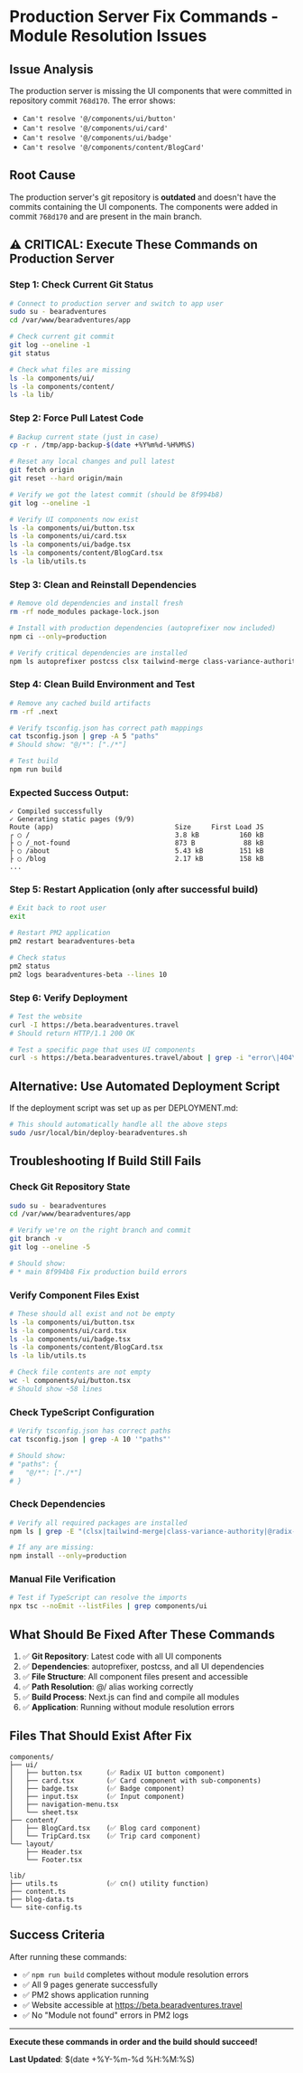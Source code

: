 # Production Server Fix Commands - Module Resolution Issues

## Issue Analysis

The production server is missing the UI components that were committed in repository commit `768d170`. The error shows:

- `Can't resolve '@/components/ui/button'`
- `Can't resolve '@/components/ui/card'`
- `Can't resolve '@/components/ui/badge'`
- `Can't resolve '@/components/content/BlogCard'`

## Root Cause

The production server's git repository is **outdated** and doesn't have the commits containing the UI components. The components were added in commit `768d170` and are present in the main branch.

## ⚠️ CRITICAL: Execute These Commands on Production Server

### Step 1: Check Current Git Status
```bash
# Connect to production server and switch to app user
sudo su - bearadventures
cd /var/www/bearadventures/app

# Check current git commit
git log --oneline -1
git status

# Check what files are missing
ls -la components/ui/
ls -la components/content/
ls -la lib/
```

### Step 2: Force Pull Latest Code
```bash
# Backup current state (just in case)
cp -r . /tmp/app-backup-$(date +%Y%m%d-%H%M%S)

# Reset any local changes and pull latest
git fetch origin
git reset --hard origin/main

# Verify we got the latest commit (should be 8f994b8)
git log --oneline -1

# Verify UI components now exist
ls -la components/ui/button.tsx
ls -la components/ui/card.tsx
ls -la components/ui/badge.tsx
ls -la components/content/BlogCard.tsx
ls -la lib/utils.ts
```

### Step 3: Clean and Reinstall Dependencies
```bash
# Remove old dependencies and install fresh
rm -rf node_modules package-lock.json

# Install with production dependencies (autoprefixer now included)
npm ci --only=production

# Verify critical dependencies are installed
npm ls autoprefixer postcss clsx tailwind-merge class-variance-authority
```

### Step 4: Clean Build Environment and Test
```bash
# Remove any cached build artifacts
rm -rf .next

# Verify tsconfig.json has correct path mappings
cat tsconfig.json | grep -A 5 "paths"
# Should show: "@/*": ["./*"]

# Test build
npm run build
```

### Expected Success Output:
```
✓ Compiled successfully
✓ Generating static pages (9/9)
Route (app)                              Size     First Load JS
┌ ○ /                                    3.8 kB          160 kB
├ ○ /_not-found                          873 B            88 kB
├ ○ /about                               5.43 kB         151 kB
├ ○ /blog                                2.17 kB         158 kB
...
```

### Step 5: Restart Application (only after successful build)
```bash
# Exit back to root user
exit

# Restart PM2 application
pm2 restart bearadventures-beta

# Check status
pm2 status
pm2 logs bearadventures-beta --lines 10
```

### Step 6: Verify Deployment
```bash
# Test the website
curl -I https://beta.bearadventures.travel
# Should return HTTP/1.1 200 OK

# Test a specific page that uses UI components
curl -s https://beta.bearadventures.travel/about | grep -i "error\|404\|500" || echo "Page loads successfully"
```

## Alternative: Use Automated Deployment Script

If the deployment script was set up as per DEPLOYMENT.md:

```bash
# This should automatically handle all the above steps
sudo /usr/local/bin/deploy-bearadventures.sh
```

## Troubleshooting If Build Still Fails

### Check Git Repository State
```bash
sudo su - bearadventures
cd /var/www/bearadventures/app

# Verify we're on the right branch and commit
git branch -v
git log --oneline -5

# Should show:
# * main 8f994b8 Fix production build errors
```

### Verify Component Files Exist
```bash
# These should all exist and not be empty
ls -la components/ui/button.tsx
ls -la components/ui/card.tsx
ls -la components/ui/badge.tsx
ls -la components/content/BlogCard.tsx
ls -la lib/utils.ts

# Check file contents are not empty
wc -l components/ui/button.tsx
# Should show ~58 lines
```

### Check TypeScript Configuration
```bash
# Verify tsconfig.json has correct paths
cat tsconfig.json | grep -A 10 '"paths"'

# Should show:
# "paths": {
#   "@/*": ["./*"]
# }
```

### Check Dependencies
```bash
# Verify all required packages are installed
npm ls | grep -E "(clsx|tailwind-merge|class-variance-authority|@radix-ui)"

# If any are missing:
npm install --only=production
```

### Manual File Verification
```bash
# Test if TypeScript can resolve the imports
npx tsc --noEmit --listFiles | grep components/ui
```

## What Should Be Fixed After These Commands

1. ✅ **Git Repository**: Latest code with all UI components
2. ✅ **Dependencies**: autoprefixer, postcss, and all UI dependencies
3. ✅ **File Structure**: All component files present and accessible
4. ✅ **Path Resolution**: @/ alias working correctly
5. ✅ **Build Process**: Next.js can find and compile all modules
6. ✅ **Application**: Running without module resolution errors

## Files That Should Exist After Fix

```
components/
├── ui/
│   ├── button.tsx      (✅ Radix UI button component)
│   ├── card.tsx        (✅ Card component with sub-components)
│   ├── badge.tsx       (✅ Badge component)
│   ├── input.tsx       (✅ Input component)
│   ├── navigation-menu.tsx
│   └── sheet.tsx
├── content/
│   ├── BlogCard.tsx    (✅ Blog card component)
│   └── TripCard.tsx    (✅ Trip card component)
└── layout/
    ├── Header.tsx
    └── Footer.tsx

lib/
├── utils.ts            (✅ cn() utility function)
├── content.ts
├── blog-data.ts
└── site-config.ts
```

## Success Criteria

After running these commands:
- ✅ `npm run build` completes without module resolution errors
- ✅ All 9 pages generate successfully
- ✅ PM2 shows application running
- ✅ Website accessible at https://beta.bearadventures.travel
- ✅ No "Module not found" errors in PM2 logs

---

**Execute these commands in order and the build should succeed!**

**Last Updated**: $(date +%Y-%m-%d %H:%M:%S)